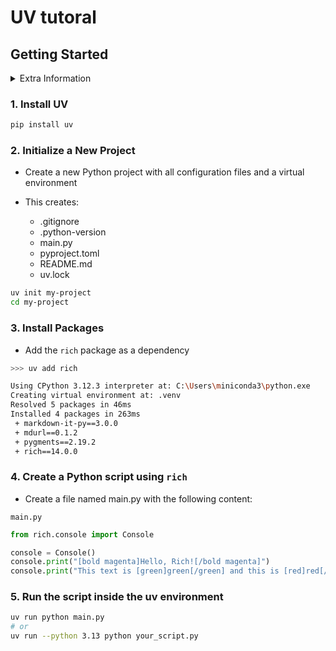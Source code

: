 # UV tutoral

## Getting Started


<details>
  <summary>Extra Information</summary>

### UV python list
Select python version to install
```bash
>>> uv python list

cpython-3.14.0b4-windows-x86_64-none                 <download available>
cpython-3.14.0b4+freethreaded-windows-x86_64-none    <download available>
cpython-3.13.5-windows-x86_64-none                   <download available>
...
```

### UV python install
Select python version to install
```bash
>>> uv python install 3.13

Installed Python 3.13.5 in 4.76s
 + cpython-3.13.5-windows-x86_64-none
```

### Pin a specific Python version for project
```bash
uv python pin 3.13
```

Make sure your pyproject.toml's requires-python setting is compatible, for example:
```text
[project]
requires-python = ">=3.12"
```

### Create a virtual environment with a specific Python version
```bash
uv venv --python 3.11.6
```

</details>

### 1. Install UV
```bash
pip install uv
```

### 2. Initialize a New Project
* Create a new Python project with all configuration files and a virtual environment

* This creates:
  - .gitignore
  - .python-version
  - main.py
  - pyproject.toml
  - README.md
  - uv.lock

```bash
uv init my-project
cd my-project
```

### 3. Install Packages
* Add the `rich` package as a dependency

```bash
>>> uv add rich

Using CPython 3.12.3 interpreter at: C:\Users\miniconda3\python.exe
Creating virtual environment at: .venv
Resolved 5 packages in 46ms
Installed 4 packages in 263ms
 + markdown-it-py==3.0.0
 + mdurl==0.1.2
 + pygments==2.19.2
 + rich==14.0.0
```

### 4. Create a Python script using `rich`
* Create a file named main.py with the following content:

`main.py`
```python
from rich.console import Console

console = Console()
console.print("[bold magenta]Hello, Rich![/bold magenta]")
console.print("This text is [green]green[/green] and this is [red]red[/red].")
```

### 5. Run the script inside the uv environment

```bash
uv run python main.py
# or 
uv run --python 3.13 python your_script.py
```